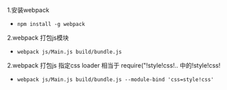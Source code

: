1.安装webpack

- ```npm install -g webpack```

2.webpack 打包js模块

- ```webpack js/Main.js build/bundle.js``` 

2.webpack 打包js 指定css loader 相当于 require("!style!css!.. 中的!style!css!

- ```webpack js/Main.js build/bundle.js --module-bind 'css=style!css'``` 



